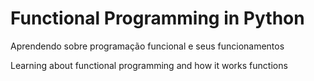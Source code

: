 # Functional Programming in Python
Aprendendo sobre programação funcional e seus funcionamentos

Learning about functional programming and how it works functions
